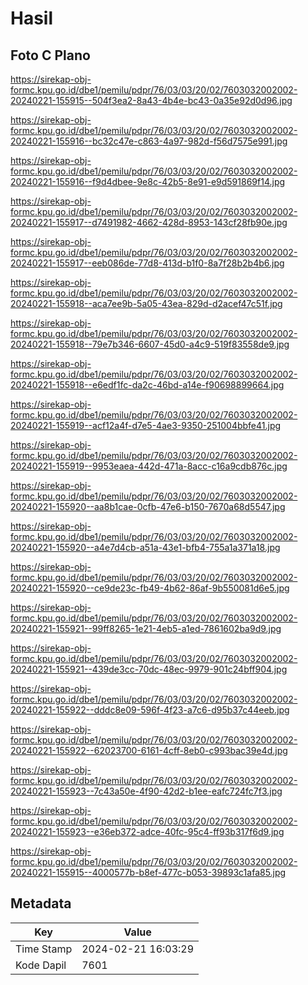 # Hasil

## Foto C Plano

https://sirekap-obj-formc.kpu.go.id/dbe1/pemilu/pdpr/76/03/03/20/02/7603032002002-20240221-155915--504f3ea2-8a43-4b4e-bc43-0a35e92d0d96.jpg

https://sirekap-obj-formc.kpu.go.id/dbe1/pemilu/pdpr/76/03/03/20/02/7603032002002-20240221-155916--bc32c47e-c863-4a97-982d-f56d7575e991.jpg

https://sirekap-obj-formc.kpu.go.id/dbe1/pemilu/pdpr/76/03/03/20/02/7603032002002-20240221-155916--f9d4dbee-9e8c-42b5-8e91-e9d591869f14.jpg

https://sirekap-obj-formc.kpu.go.id/dbe1/pemilu/pdpr/76/03/03/20/02/7603032002002-20240221-155917--d7491982-4662-428d-8953-143cf28fb90e.jpg

https://sirekap-obj-formc.kpu.go.id/dbe1/pemilu/pdpr/76/03/03/20/02/7603032002002-20240221-155917--eeb086de-77d8-413d-b1f0-8a7f28b2b4b6.jpg

https://sirekap-obj-formc.kpu.go.id/dbe1/pemilu/pdpr/76/03/03/20/02/7603032002002-20240221-155918--aca7ee9b-5a05-43ea-829d-d2acef47c51f.jpg

https://sirekap-obj-formc.kpu.go.id/dbe1/pemilu/pdpr/76/03/03/20/02/7603032002002-20240221-155918--79e7b346-6607-45d0-a4c9-519f83558de9.jpg

https://sirekap-obj-formc.kpu.go.id/dbe1/pemilu/pdpr/76/03/03/20/02/7603032002002-20240221-155918--e6edf1fc-da2c-46bd-a14e-f90698899664.jpg

https://sirekap-obj-formc.kpu.go.id/dbe1/pemilu/pdpr/76/03/03/20/02/7603032002002-20240221-155919--acf12a4f-d7e5-4ae3-9350-251004bbfe41.jpg

https://sirekap-obj-formc.kpu.go.id/dbe1/pemilu/pdpr/76/03/03/20/02/7603032002002-20240221-155919--9953eaea-442d-471a-8acc-c16a9cdb876c.jpg

https://sirekap-obj-formc.kpu.go.id/dbe1/pemilu/pdpr/76/03/03/20/02/7603032002002-20240221-155920--aa8b1cae-0cfb-47e6-b150-7670a68d5547.jpg

https://sirekap-obj-formc.kpu.go.id/dbe1/pemilu/pdpr/76/03/03/20/02/7603032002002-20240221-155920--a4e7d4cb-a51a-43e1-bfb4-755a1a371a18.jpg

https://sirekap-obj-formc.kpu.go.id/dbe1/pemilu/pdpr/76/03/03/20/02/7603032002002-20240221-155920--ce9de23c-fb49-4b62-86af-9b550081d6e5.jpg

https://sirekap-obj-formc.kpu.go.id/dbe1/pemilu/pdpr/76/03/03/20/02/7603032002002-20240221-155921--99ff8265-1e21-4eb5-a1ed-7861602ba9d9.jpg

https://sirekap-obj-formc.kpu.go.id/dbe1/pemilu/pdpr/76/03/03/20/02/7603032002002-20240221-155921--439de3cc-70dc-48ec-9979-901c24bff904.jpg

https://sirekap-obj-formc.kpu.go.id/dbe1/pemilu/pdpr/76/03/03/20/02/7603032002002-20240221-155922--dddc8e09-596f-4f23-a7c6-d95b37c44eeb.jpg

https://sirekap-obj-formc.kpu.go.id/dbe1/pemilu/pdpr/76/03/03/20/02/7603032002002-20240221-155922--62023700-6161-4cff-8eb0-c993bac39e4d.jpg

https://sirekap-obj-formc.kpu.go.id/dbe1/pemilu/pdpr/76/03/03/20/02/7603032002002-20240221-155923--7c43a50e-4f90-42d2-b1ee-eafc724fc7f3.jpg

https://sirekap-obj-formc.kpu.go.id/dbe1/pemilu/pdpr/76/03/03/20/02/7603032002002-20240221-155923--e36eb372-adce-40fc-95c4-ff93b317f6d9.jpg

https://sirekap-obj-formc.kpu.go.id/dbe1/pemilu/pdpr/76/03/03/20/02/7603032002002-20240221-155915--4000577b-b8ef-477c-b053-39893c1afa85.jpg


## Metadata

| Key        | Value               |
| ---------- | ------------------- |
| Time Stamp | 2024-02-21 16:03:29 |
| Kode Dapil | 7601                |



